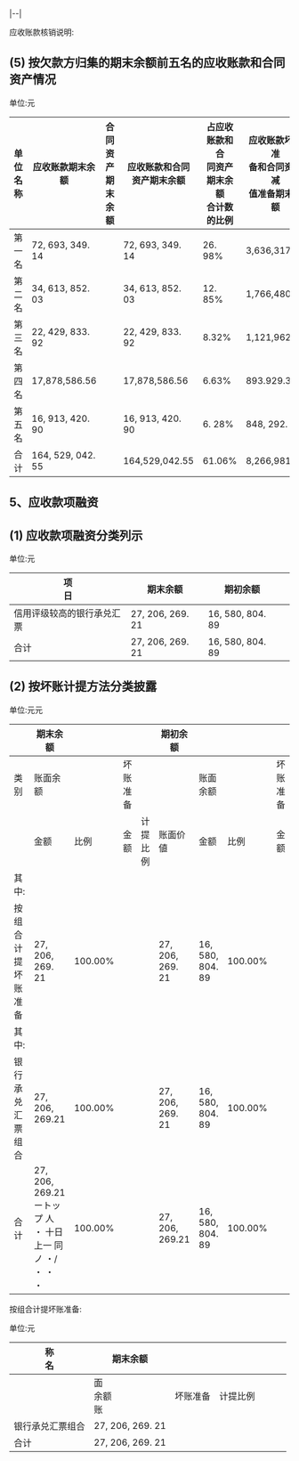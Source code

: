 |--|

应收账款核销说明:

## (5) 按欠款方归集的期末余额前五名的应收账款和合同资产情况

单位:元

| 单位名称 | 应收账款期末余<br>额      | 合同资产期末余<br>额 | 应收账款和合同<br>资产期末余额 | 占应收账款和合<br>同资产期末余额<br>合计数的比例 | 应收账款坏账准<br>备和合同资产减<br>值准备期末余额 |
|------|-------------------|--------------|-------------------|------------------------------|-------------------------------|
| 第一名  | 72, 693, 349. 14  |              | 72, 693, 349. 14  | 26. 98%                      | 3,636,317.46                  |
| 第二名  | 34, 613, 852. 03  |              | 34, 613, 852. 03  | 12. 85%                      | 1,766,480.03                  |
| 第三名  | 22, 429, 833. 92  |              | 22, 429, 833. 92  | 8.32%                        | 1,121,962.95                  |
| 第四名  | 17,878,586.56     |              | 17,878,586.56     | 6.63%                        | 893.929.33                    |
| 第五名  | 16, 913, 420. 90  |              | 16, 913, 420. 90  | 6. 28%                       | 848, 292. 05                  |
| 合计   | 164, 529, 042. 55 |              | 164,529,042.55    | 61.06%                       | 8,266,981.82                  |

## 5、应收款项融资

## (1) 应收款项融资分类列示

单位:元

| 项<br>日        | 期末余额             | 期初余额             |  |
|---------------|------------------|------------------|--|
| 信用评级较高的银行承兑汇票 | 27, 206, 269. 21 | 16, 580, 804. 89 |  |
| 合计            | 27, 206, 269. 21 | 16, 580, 804. 89 |  |

## (2) 按坏账计提方法分类披露

单位:元元

|                   | 期末余额                                               |         |      |          | 期初余额                |                     |         |      |          |                     |
|-------------------|----------------------------------------------------|---------|------|----------|---------------------|---------------------|---------|------|----------|---------------------|
| 类别                | 账面余额                                               |         | 坏账准备 |          |                     | 账面余额                |         | 坏账准备 |          |                     |
|                   | 金额                                                 | 比例      | 金额   | 计提比<br>例 | 账面价<br>値            | 金额                  | 比例      | 金额   | 计提比<br>例 | 账面价<br>値            |
| 其中:               |                                                    |         |      |          |                     |                     |         |      |          |                     |
| 按组合<br>计提坏<br>账准备 | 27, 206,<br>269. 21                                | 100.00% |      |          | 27, 206,<br>269. 21 | 16, 580,<br>804. 89 | 100.00% |      |          | 16, 580,<br>804. 89 |
| 其中:               |                                                    |         |      |          |                     |                     |         |      |          |                     |
| 银行承<br>兑汇票<br>组合  | 27, 206,<br>269.21                                 | 100.00% |      |          | 27, 206,<br>269. 21 | 16, 580,<br>804. 89 | 100.00% |      |          | 16, 580,<br>804. 89 |
| 合计                | 27, 206,<br>269.21<br>ートップ 人 ・   十日 上一 同ノ ・/ ・ ・ ・ | 100.00% |      |          | 27, 206,<br>269.21  | 16, 580,<br>804. 89 | 100.00% |      |          | 16, 580,<br>804. 89 |

按组合计提坏账准备:

单位:元

| 称<br>名   | 期末余额             |      |      |  |  |  |
|----------|------------------|------|------|--|--|--|
|          | 面<br>余额<br>账     | 坏账准备 | 计提比例 |  |  |  |
| 银行承兑汇票组合 | 27, 206, 269. 21 |      |      |  |  |  |
| 合计       | 27, 206, 269. 21 |      |      |  |  |  |
